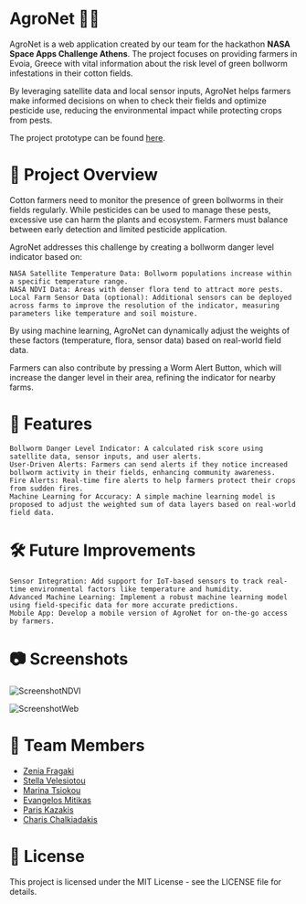 # AgroNet 🌱🚀

AgroNet is a web application created by our team for the hackathon **NASA Space Apps Challenge Athens**. The project focuses on providing farmers in Evoia, Greece with vital information about the risk level of green bollworm infestations in their cotton fields.

By leveraging satellite data and local sensor inputs, AgroNet helps farmers make informed decisions on when to check their fields and optimize pesticide use, reducing the environmental impact while protecting crops from pests.

The project prototype can be found [here](https://vaggm.github.io/AgroNet/).

# 🚜 Project Overview

Cotton farmers need to monitor the presence of green bollworms in their fields regularly. While pesticides can be used to manage these pests, excessive use can harm the plants and ecosystem. Farmers must balance between early detection and limited pesticide application.

AgroNet addresses this challenge by creating a bollworm danger level indicator based on:

    NASA Satellite Temperature Data: Bollworm populations increase within a specific temperature range.
    NASA NDVI Data: Areas with denser flora tend to attract more pests.
    Local Farm Sensor Data (optional): Additional sensors can be deployed across farms to improve the resolution of the indicator, measuring parameters like temperature and soil moisture.

By using machine learning, AgroNet can dynamically adjust the weights of these factors (temperature, flora, sensor data) based on real-world field data.

Farmers can also contribute by pressing a Worm Alert Button, which will increase the danger level in their area, refining the indicator for nearby farms.

# 🌟 Features

    Bollworm Danger Level Indicator: A calculated risk score using satellite data, sensor inputs, and user alerts.
    User-Driven Alerts: Farmers can send alerts if they notice increased bollworm activity in their fields, enhancing community awareness.
    Fire Alerts: Real-time fire alerts to help farmers protect their crops from sudden fires.
    Machine Learning for Accuracy: A simple machine learning model is proposed to adjust the weighted sum of data layers based on real-world field data.

# 🛠️ Future Improvements

    Sensor Integration: Add support for IoT-based sensors to track real-time environmental factors like temperature and humidity.
    Advanced Machine Learning: Implement a robust machine learning model using field-specific data for more accurate predictions.
    Mobile App: Develop a mobile version of AgroNet for on-the-go access by farmers.

# 📷 Screenshots

![ScreenshotNDVI](https://github.com/user-attachments/assets/35537a00-b400-45a8-beca-86a3b009b4dd)

![ScreenshotWeb](https://github.com/user-attachments/assets/6d15017a-599d-471e-88b5-3a1be722e665)

# 👥 Team Members

- [Zenia Fragaki](https://www.linkedin.com/in/zenia-fragaki-7a7b21219/)
- [Stella Velesiotou](https://www.linkedin.com/in/stella-velesiotou-056674280/)
- [Marina Tsiokou](https://www.linkedin.com/in/marina-tsiokou-8b8141298/)
- [Evangelos Mitikas](https://www.linkedin.com/in/evangelos-mitikas/)
- [Paris Kazakis](https://www.linkedin.com/in/paris-kazakis-0226a5241/)
- [Charis Chalkiadakis](https://www.linkedin.com/in/charischalkiadakis/)

# 📜 License

This project is licensed under the MIT License - see the LICENSE file for details.
